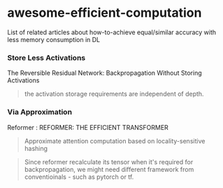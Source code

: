# awesome-efficient-computation
List of related articles about how-to-achieve equal/similar accuracy with less memory consumption in DL

### Store Less Activations
The Reversible Residual Network: Backpropagation Without Storing Activations 
> the activation storage requirements are independent of depth.

### Via Approximation
Reformer : REFORMER: THE EFFICIENT TRANSFORMER
> Approximate attention computation based on locality-sensitive hashing 

> Since reformer recalculate its tensor when it's required for backpropagation, we might need different framework from conventioinals - such as pytorch or tf.
